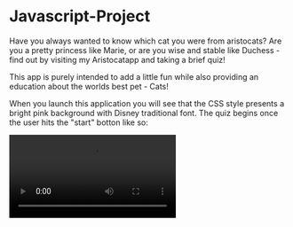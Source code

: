 # Javascript-Project
Have you always wanted to know which cat you were from aristocats? Are you a pretty princess like Marie, or are you wise and stable like Duchess - find out by visiting my Aristocatapp and taking a brief quiz!

This app is purely intended to add a little fun while also providing an education about the worlds best pet - Cats!

When you launch this application you will see that the CSS style presents a bright pink background with Disney traditional font. The quiz begins once the user hits the "start" botton like so:

<video src="https://static.wixstatic.com/media/58d105_bb767b80a0344672bc69d10b006a7b6cf000.jpg/v1/fill/w_640,h_618,al_c,q_85,usm_0.66_1.00_0.01,enc_auto/58d105_bb767b80a0344672bc69d10b006a7b6cf000.jpg"></video>